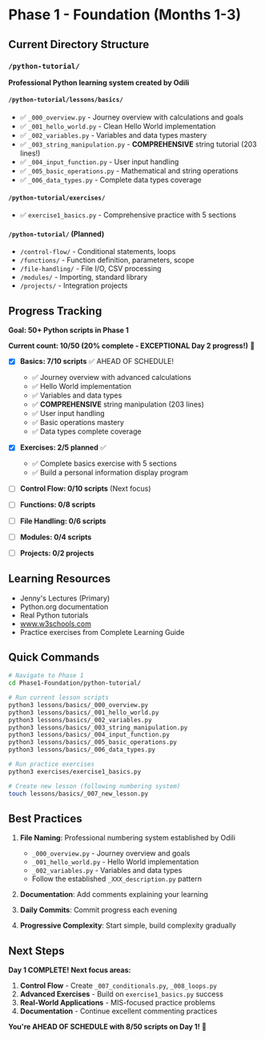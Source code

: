 # Phase 1 - Foundation (Months 1-3)

## Current Directory Structure

### `/python-tutorial/`
**Professional Python learning system created by Odili**

#### `/python-tutorial/lessons/basics/`
- ✅ `_000_overview.py` - Journey overview with calculations and goals
- ✅ `_001_hello_world.py` - Clean Hello World implementation
- ✅ `_002_variables.py` - Variables and data types mastery
- ✅ `_003_string_manipulation.py` - **COMPREHENSIVE** string tutorial (203 lines!)
- ✅ `_004_input_function.py` - User input handling
- ✅ `_005_basic_operations.py` - Mathematical and string operations
- ✅ `_006_data_types.py` - Complete data types coverage

#### `/python-tutorial/exercises/`
- ✅ `exercise1_basics.py` - Comprehensive practice with 5 sections

#### `/python-tutorial/` (Planned)
- `/control-flow/` - Conditional statements, loops
- `/functions/` - Function definition, parameters, scope
- `/file-handling/` - File I/O, CSV processing
- `/modules/` - Importing, standard library
- `/projects/` - Integration projects

## Progress Tracking

**Goal: 50+ Python scripts in Phase 1**

**Current count: 10/50 (20% complete - EXCEPTIONAL Day 2 progress!)** 🚀

- [x] **Basics: 7/10 scripts** ✅ AHEAD OF SCHEDULE!
  - ✅ Journey overview with advanced calculations
  - ✅ Hello World implementation
  - ✅ Variables and data types
  - ✅ **COMPREHENSIVE** string manipulation (203 lines)
  - ✅ User input handling
  - ✅ Basic operations mastery
  - ✅ Data types complete coverage

- [x] **Exercises: 2/5 planned** ✅
  - ✅ Complete basics exercise with 5 sections
  - ✅ Build a personal information display program

- [ ] **Control Flow: 0/10 scripts** (Next focus)
- [ ] **Functions: 0/8 scripts**
- [ ] **File Handling: 0/6 scripts**
- [ ] **Modules: 0/4 scripts**
- [ ] **Projects: 0/2 projects**

## Learning Resources

- Jenny's Lectures (Primary)
- Python.org documentation
- Real Python tutorials
- www.w3schools.com
- Practice exercises from Complete Learning Guide

## Quick Commands

```bash
# Navigate to Phase 1
cd Phase1-Foundation/python-tutorial/

# Run current lesson scripts
python3 lessons/basics/_000_overview.py
python3 lessons/basics/_001_hello_world.py
python3 lessons/basics/_002_variables.py
python3 lessons/basics/_003_string_manipulation.py
python3 lessons/basics/_004_input_function.py
python3 lessons/basics/_005_basic_operations.py
python3 lessons/basics/_006_data_types.py

# Run practice exercises
python3 exercises/exercise1_basics.py

# Create new lesson (following numbering system)
touch lessons/basics/_007_new_lesson.py
```

## Best Practices

1. **File Naming**: Professional numbering system established by Odili
   - `_000_overview.py` - Journey overview and goals
   - `_001_hello_world.py` - Hello World implementation
   - `_002_variables.py` - Variables and data types
   - Follow the established `_XXX_description.py` pattern

2. **Documentation**: Add comments explaining your learning
3. **Daily Commits**: Commit progress each evening
4. **Progressive Complexity**: Start simple, build complexity gradually

## Next Steps

**Day 1 COMPLETE! Next focus areas:**

1. **Control Flow** - Create `_007_conditionals.py`, `_008_loops.py`
2. **Advanced Exercises** - Build on `exercise1_basics.py` success
3. **Real-World Applications** - MIS-focused practice problems
4. **Documentation** - Continue excellent commenting practices

**You're AHEAD OF SCHEDULE with 8/50 scripts on Day 1!** 💪
